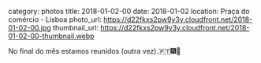 category: photos 
title: 2018-01-02-00
date: 2018-01-02
location: Praça do comércio - Lisboa
photo_url: https://d22fkxs2pw9y3y.cloudfront.net/2018-01-02-00.jpg
thumbnail_url: https://d22fkxs2pw9y3y.cloudfront.net/2018-01-02-00-thumbnail.webp

No final do mês estamos reunidos (outra vez).🇵🇹🎆🎊                   